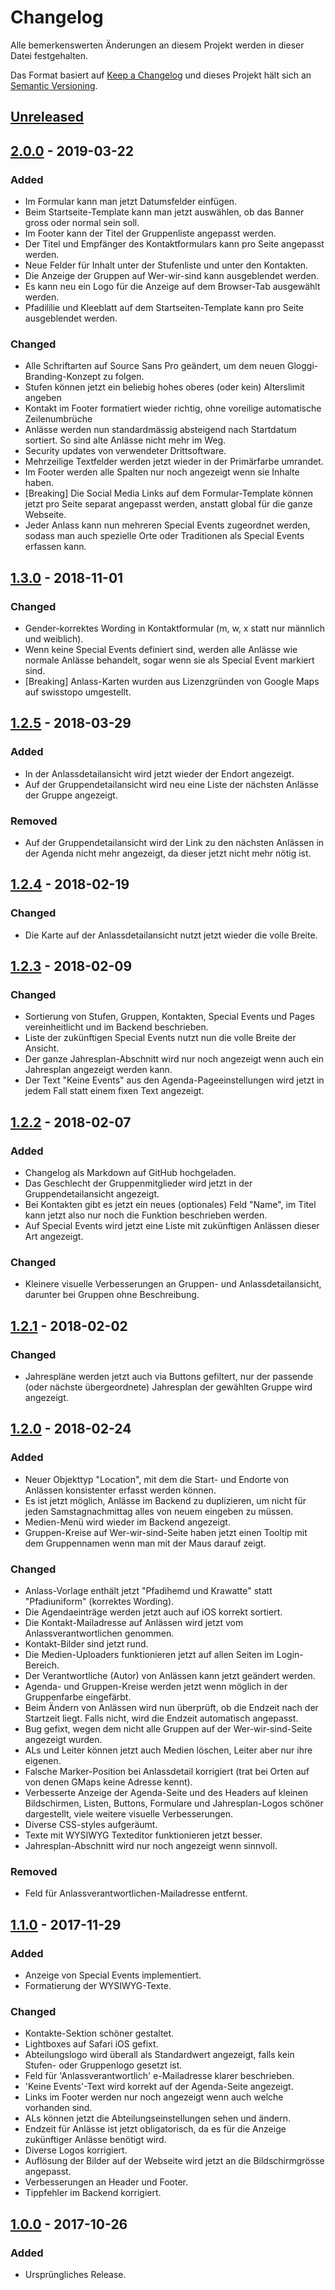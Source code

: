 # Changelog
Alle bemerkenswerten Änderungen an diesem Projekt werden in dieser Datei festgehalten.

Das Format basiert auf [Keep a Changelog](http://keepachangelog.com/en/1.0.0/) und dieses Projekt hält sich an [Semantic Versioning](http://semver.org/spec/v2.0.0.html).

## [Unreleased]


## [2.0.0] - 2019-03-22
### Added
- Im Formular kann man jetzt Datumsfelder einfügen.
- Beim Startseite-Template kann man jetzt auswählen, ob das Banner gross oder normal sein soll.
- Im Footer kann der Titel der Gruppenliste angepasst werden.
- Der Titel und Empfänger des Kontaktformulars kann pro Seite angepasst werden.
- Neue Felder für Inhalt unter der Stufenliste und unter den Kontakten.
- Die Anzeige der Gruppen auf Wer-wir-sind kann ausgeblendet werden.
- Es kann neu ein Logo für die Anzeige auf dem Browser-Tab ausgewählt werden.
- Pfadililie und Kleeblatt auf dem Startseiten-Template kann pro Seite ausgeblendet werden.

### Changed
- Alle Schriftarten auf Source Sans Pro geändert, um dem neuen Gloggi-Branding-Konzept zu folgen.
- Stufen können jetzt ein beliebig hohes oberes (oder kein) Alterslimit angeben
- Kontakt im Footer formatiert wieder richtig, ohne voreilige automatische Zeilenumbrüche
- Anlässe werden nun standardmässig absteigend nach Startdatum sortiert. So sind alte Anlässe nicht mehr im Weg.
- Security updates von verwendeter Drittsoftware.
- Mehrzeilige Textfelder werden jetzt wieder in der Primärfarbe umrandet.
- Im Footer werden alle Spalten nur noch angezeigt wenn sie Inhalte haben.
- [Breaking] Die Social Media Links auf dem Formular-Template können jetzt pro Seite separat angepasst werden, anstatt global für die ganze Webseite.
- Jeder Anlass kann nun mehreren Special Events zugeordnet werden, sodass man auch spezielle Orte oder Traditionen als Special Events erfassen kann.


## [1.3.0] - 2018-11-01
### Changed
- Gender-korrektes Wording in Kontaktformular (m, w, x statt nur männlich und weiblich).
- Wenn keine Special Events definiert sind, werden alle Anlässe wie normale Anlässe behandelt, sogar wenn sie als Special Event markiert sind.
- [Breaking] Anlass-Karten wurden aus Lizenzgründen von Google Maps auf swisstopo umgestellt.


## [1.2.5] - 2018-03-29
### Added
- In der Anlassdetailansicht wird jetzt wieder der Endort angezeigt.
- Auf der Gruppendetailansicht wird neu eine Liste der nächsten Anlässe der Gruppe angezeigt.

### Removed
- Auf der Gruppendetailansicht wird der Link zu den nächsten Anlässen in der Agenda nicht mehr angezeigt, da dieser jetzt nicht mehr nötig ist.


## [1.2.4] - 2018-02-19
### Changed
- Die Karte auf der Anlassdetailansicht nutzt jetzt wieder die volle Breite.


## [1.2.3] - 2018-02-09
### Changed
- Sortierung von Stufen, Gruppen, Kontakten, Special Events und Pages vereinheitlicht und im Backend beschrieben.
- Liste der zukünftigen Special Events nutzt nun die volle Breite der Ansicht.
- Der ganze Jahresplan-Abschnitt wird nur noch angezeigt wenn auch ein Jahresplan angezeigt werden kann.
- Der Text "Keine Events" aus den Agenda-Pageeinstellungen wird jetzt in jedem Fall statt einem fixen Text angezeigt.


## [1.2.2] - 2018-02-07
### Added
- Changelog als Markdown auf GitHub hochgeladen.
- Das Geschlecht der Gruppenmitglieder wird jetzt in der Gruppendetailansicht angezeigt.
- Bei Kontakten gibt es jetzt ein neues (optionales) Feld "Name", im Titel kann jetzt also nur noch die Funktion beschrieben werden.
- Auf Special Events wird jetzt eine Liste mit zukünftigen Anlässen dieser Art angezeigt.

### Changed
- Kleinere visuelle Verbesserungen an Gruppen- und Anlassdetailansicht, darunter bei Gruppen ohne Beschreibung.


## [1.2.1] - 2018-02-02
### Changed
- Jahrespläne werden jetzt auch via Buttons gefiltert, nur der passende (oder nächste übergeordnete) Jahresplan der gewählten Gruppe wird angezeigt.


## [1.2.0] - 2018-02-24
### Added
- Neuer Objekttyp "Location", mit dem die Start- und Endorte von Anlässen konsistenter erfasst werden können.
- Es ist jetzt möglich, Anlässe im Backend zu duplizieren, um nicht für jeden Samstagnachmittag alles von neuem eingeben zu müssen.
- Medien-Menü wird wieder im Backend angezeigt.
- Gruppen-Kreise auf Wer-wir-sind-Seite haben jetzt einen Tooltip mit dem Gruppennamen wenn man mit der Maus darauf zeigt.

### Changed
- Anlass-Vorlage enthält jetzt "Pfadihemd und Krawatte" statt "Pfadiuniform" (korrektes Wording).
- Die Agendaeinträge werden jetzt auch auf iOS korrekt sortiert.
- Die Kontakt-Mailadresse auf Anlässen wird jetzt vom Anlassverantwortlichen genommen.
- Kontakt-Bilder sind jetzt rund.
- Die Medien-Uploaders funktionieren jetzt auf allen Seiten im Login-Bereich.
- Der Verantwortliche (Autor) von Anlässen kann jetzt geändert werden.
- Agenda- und Gruppen-Kreise werden jetzt wenn möglich in der Gruppenfarbe eingefärbt.
- Beim Ändern von Anlässen wird nun überprüft, ob die Endzeit nach der Startzeit liegt. Falls nicht, wird die Endzeit automatisch angepasst.
- Bug gefixt, wegen dem nicht alle Gruppen auf der Wer-wir-sind-Seite angezeigt wurden.
- ALs und Leiter können jetzt auch Medien löschen, Leiter aber nur ihre eigenen.
- Falsche Marker-Position bei Anlassdetail korrigiert (trat bei Orten auf von denen GMaps keine Adresse kennt).
- Verbesserte Anzeige der Agenda-Seite und des Headers auf kleinen Bildschirmen, Listen, Buttons, Formulare und Jahresplan-Logos schöner dargestellt, viele weitere visuelle Verbesserungen.
- Diverse CSS-styles aufgeräumt.
- Texte mit WYSIWYG Texteditor funktionieren jetzt besser.
- Jahresplan-Abschnitt wird nur noch angezeigt wenn sinnvoll.

### Removed
- Feld für Anlassverantwortlichen-Mailadresse entfernt.

## [1.1.0] - 2017-11-29
### Added
- Anzeige von Special Events implementiert.
- Formatierung der WYSIWYG-Texte.

### Changed
- Kontakte-Sektion schöner gestaltet.
- Lightboxes auf Safari iOS gefixt.
- Abteilungslogo wird überall als Standardwert angezeigt, falls kein Stufen- oder Gruppenlogo gesetzt ist.
- Feld für 'Anlassverantwortlich' e-Mailadresse klarer beschrieben.
- 'Keine Events'-Text wird korrekt auf der Agenda-Seite angezeigt.
- Links im Footer werden nur noch angezeigt wenn auch welche vorhanden sind.
- ALs können jetzt die Abteilungseinstellungen sehen und ändern.
- Endzeit für Anlässe ist jetzt obligatorisch, da es für die Anzeige zukünftiger Anlässe benötigt wird.
- Diverse Logos korrigiert.
- Auflösung der Bilder auf der Webseite wird jetzt an die Bildschirmgrösse angepasst.
- Verbesserungen an Header und Footer.
- Tippfehler im Backend korrigiert.

## [1.0.0] - 2017-10-26
### Added
- Ursprüngliches Release.

[Unreleased]: https://github.com/gloggi/abteilungs-homepages/compare/v2.0.0...HEAD
[2.0.0]: https://github.com/gloggi/abteilungs-homepages/compare/v1.3.0...v2.0.0
[1.3.0]: https://github.com/gloggi/abteilungs-homepages/compare/v1.2.5...v1.3.0
[1.2.5]: https://github.com/gloggi/abteilungs-homepages/compare/v1.2.4...v1.2.5
[1.2.4]: https://github.com/gloggi/abteilungs-homepages/compare/v1.2.3...v1.2.4
[1.2.3]: https://github.com/gloggi/abteilungs-homepages/compare/v1.2.2...v1.2.3
[1.2.2]: https://github.com/gloggi/abteilungs-homepages/compare/v1.2.1...v1.2.2
[1.2.1]: https://github.com/gloggi/abteilungs-homepages/compare/v1.2.0...v1.2.1
[1.2.0]: https://github.com/gloggi/abteilungs-homepages/compare/v1.1.0...v1.2.0
[1.1.1]: https://github.com/gloggi/abteilungs-homepages/compare/v1.1.0...v1.1.1
[1.1.0]: https://github.com/gloggi/abteilungs-homepages/compare/v1.0.0...v1.1.0
[1.0.0]: https://github.com/gloggi/abteilungs-homepages/tree/v1.0.0
